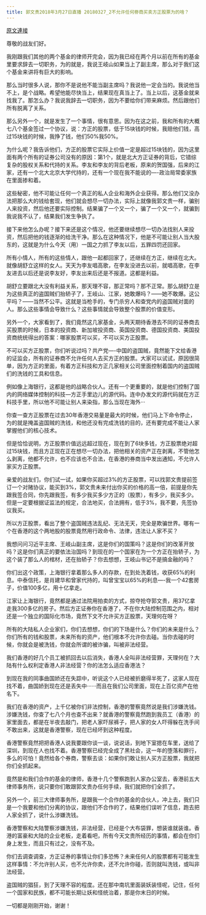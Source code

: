 ```yaml
---
title: 郭文贵2018年3月27日直播 20180327_2不允许任何劵商买卖方正股票为的啥？
---
```


[原文連接](https://gnews.org/ThreadView/53477421)

尊敬的战友们好。


我刚跟我们其他的两个基金的律师开完会，因为我已经在两个月以前在所有的基金里要求辞去一切职务，为的就是，我说王岐山如果当上了副主席，那么对于我们这个基金来讲将有巨大的影响。


那么当时很多人说，那你不是说他不能当副主席吗？我说他一定会当的。我说他当不上，是个战略。希望他能尽快当上，结果现在真当上了。当上以后，这基金就来找我了。那怎么办？我说我辞去一切职务，因为不要给你们带来麻烦。然后跟他们所有脱离了关系。 


那么另外一个，就是发生了一个事情，很有意思。因为在这之前，我和所有的大概七八个基金签过一个协议，说：方正的股票，低于15块钱的时候，我赔他们钱，高过15块钱的时候，我挣了钱，他们50%我50%。


为什么呢？我告诉他们，方正的股票它实际上价值一定是超过15块钱的，因为这里面有两个所有的证券公司没有的原因：第1个，就是北大方正证券的背后，它错综复杂的股权关系和代持的关系。李友和李友的背后老板，原来的贺国强，后来的江家，还有一个北大北京大学代持的，还有一个现在我不能说的—-政治局常委家族在里面掺和着。


这些秘密，他不可能让任何一个真正的私人企业和海外企业获得。那么他们又没办法把那么大的钱给套现，他们就会想尽一切办法，实际上就像我郭文贵一样，骗别人来投资，然后他还要实际控制。结果骗了一个又一个，骗了一个又一个，就骗到我说我不认了，结果我们发生争执了。


接下来他怎么办呢？接下来还是这个情况，他还要继续想尽一切办法找别人来投资，然后把他的钱逐渐的给洗干净。那么在这种情况下，他是不可能让别人当大股东的，这就是为什么今天（用）一国之力抓了李友以后，五罪四罚还回家。


所有小情人，所有的这些情人，跟他一起都回家了，还继续在方正，继续在北大。就像胡舒立这样的女人。天天为李友唱高歌，在李友没进去以前，就唱高歌，在李友进去以后还是说李友好，李友出来后还是不报道。这都是利益。


胡舒立要跟北大没有利益关系，那天理不容，那正常吗？那不正常。那么胡舒立是为这些真正的盗国贼们抬轿子了，王岐山、江家，她敢爆吗？——她不敢爆。这公平吗？——当然不公平。这就是当枪手的，专门杀穷人和查党内的盗国贼对面的人。那么这些事情会导致什么？这些事情就会导致整个股票的价值变形。


另外一个，大家看到了，我们竟然这几家基金，头两天期待香港去不同的证券商去买股票的时候，日本的投资商、新加坡投资商、英国投资商、德国投资商、美国投资商统统得出的答案：哪家股票可以买，不可以买方正股票。


不可以买方正股票，你们听说过吗？共产党—-中国的盗国贼，竟然能下文给香港的证监会，所有的证券商不允许任何人去买方正的股票。大家可以试试，原因很简单，因为方正的里面，有着方正科技和方正几家相关公司里面控制着国内的盗国贼们的洗钱的工具和信息。


例如像上海银行，这都是他的战略合伙人。还有一个更重要的，就是他们控制了国内的网络媒体控制的科技—方正手里边儿的源代码。连中办发文的源代码就在方正科技手里，所以他不可能让别人来染指，那么当现在海外···


你查一查方正股票在过去30年香港交易量是最大的时候，他们马上下命令停止，为的就是掩盖盗国贼的洗钱，和他还没有完成洗钱的目的，还有要完成不能让人家掌握他们的核心技术。


但是恰恰说明，方正股票价值远远超过现在，现在到了6块多钱，方正股票绝对超过15块钱，而且方正现在正在想尽一切办法，把他相关的资产正在剥离，不管他怎么剥离，他都不允许，也不应该也不合法，在香港的券商当中发出通知，不允许人家买方正股票。


亲爱的战友们，你们试一试，如果你买超过3%的方正股票，可以找郭文贵提前签订一个对赌协议，能买到3%，郭文贵未来付出你买的价格的高一倍，前提是你先跟我签合同，你先跟我签，有多少我买多少方正的（股票），有多少，我买多少。但是一定要根据证监法的规定，合法地买，合法拥有，低于3%，我不要，先签协议我买。


所以方正股票，看出了整个盗国贼违法乱纪、无法无天，完全是欺骗世界。哪有一个在香港的这个两地股的股票竟然用行政命令、法律，违法让人家不买？


我想问问习近平主席、王岐山副主席，这是你们的国策吗？这是你们的改革开放吗？这是你们真正的要依法治国吗？到现在的一个国家在为一个方正在抬轿子，为这个装了那么人的棺材，还在抬轿子？你去想想，王岐山书记不是搞金融的吗？


你们出这个政策，上海银行拿着那么多人的存款，在到处洗着钱，收获65%的利息。中泰信托，是肖建华和曾家代持的，叫曾宝宝以65%的利息—-我一个42套房子，价值100多亿，用十亿拿走。


江家让上海银行，竟然都是通过法院用拍卖的方式，掠夺抢夺郭文贵，用37亿拿走我300多亿的房子。然后方正证券你在香港了，不在你大陆控制范围之内，相对还是一个独立的国际化市场，竟然下文不允许买方正股票，天理何在呀？


所有的大陆私人企业家们，你们去想想，你们的下场是什么？你们的未来是什么？你们所有的钱和股票，未来所有的资产，他们根本不允许你去碰。当你去碰的时候，你就会是被洗钱，你就会所谓的被诈骗，叫被非法经营。


我们香港的好几个员工被抓回去以后消失，香港人全叫非法经营罪，天理何在？大陆有什么权利定香港人非法经营？你的法怎么适应香港法？


到现在我的同事曲国娇还在失踪中，听说这个人已经被折磨得半死了，这家人现在找不着，曲国娇到现在还是丢失中······而且在我们公司里面，现在上百亿资产在他名下。


我们在香港的资产，上千亿被你们非法控制，香港的警察竟然说是我们涉嫌洗钱。涉嫌洗钱，你查了七八个月也查不出来？就香港的警察竟然跑到我员工（香港）的家里面去，都是在半夜去敲门，把老人家吓尿裤子，把人家的女人吓得躲在洗手间不敢出来，这就是香港警察，现在已经坏到这种程度。


 香港警察竟然把把香港人说我要跟你谈一谈，说说话，到地下室摁在车里，送给了深圳，到现在人也找不着。香港警察已经完全成了黑社会，这一年的堕落和罪行，多么的可怕！竟然给各个券商，警察去谈：如果你们敢让别人买方正股票，我就把你们全抓起来。


竟然是和我们合作的基金的律师，香港十几个警察跑到人家办公室去，香港前五大律师事务所，说只要你们敢跟郭文贵办任何手续，我们就把你们全抓了。


另外一个，前三大律师事务所，是跟我一个合作的基金的合伙人，冲上去，我们只是一个我要和他们分离的协议，跟他们不合作的了，结果他们误听了信息，跑去把人家全抓了，说什么涉嫌洗钱。


香港警察和大陆警察涉嫌洗钱，非法经营，已经是个大布袋罪，想装谁就装谁。香港的富豪和大陆的企业老板，走着看吧，所有今天文贵所经历的事情，都会在你们身上发生，而且只有过之，没有不及。


你们去调查调查，方正证券的事情让你们多恐怖？未来任何人的股票都有可能发生这样事情：不允许别人买，也不允许你卖，还不允许你碰，否则就叫洗钱，或叫非法经营。


盗国贼的猖狂，到了天理不容的程度。还在那中南坑里面装妖装怪呢，记住，任何一个国家和民族，都不可能长期让妖和怪统治着，那是你末日的时候。


一切都是刚刚开始，谢谢！
